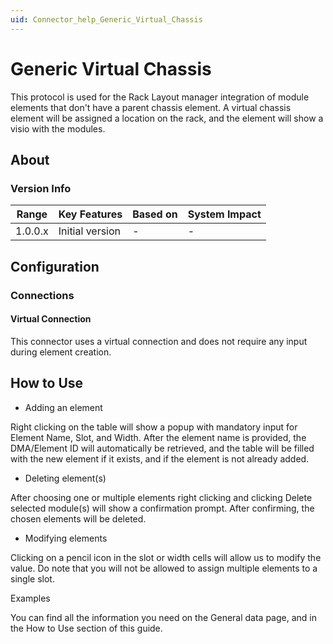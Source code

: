 ```yaml
---
uid: Connector_help_Generic_Virtual_Chassis
---
```




# Generic Virtual Chassis

This protocol is used for the Rack Layout manager integration of module elements that don't have a parent chassis element. A virtual chassis element will be assigned a location on the rack, and the element will show a visio with the modules.

## About

### Version Info

| **Range** | **Key Features** | **Based on** | **System Impact** |
|-----------|------------------|--------------|-------------------|
| 1.0.0.x   | Initial version  | \-           | \-                |



## Configuration

### Connections

#### Virtual Connection

This connector uses a virtual connection and does not require any input during element creation.

## How to Use

- Adding an element

Right clicking on the table will show a popup with mandatory input for Element Name, Slot, and Width. After the element name is provided, the DMA/Element ID will automatically be retrieved, and the table will be filled with the new element if it exists, and if the element is not already added.

- Deleting element(s)

After choosing one or multiple elements right clicking and clicking Delete selected module(s) will show a confirmation prompt. After confirming, the chosen elements will be deleted.

- Modifying elements

Clicking on a pencil icon in the slot or width cells will allow us to modify the value. Do note that you will not be allowed to assign multiple elements to a single slot.


Examples

You can find all the information you need on the General data page, and in the How to Use section of this guide.
